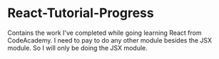 # React-Tutorial-Progress
Contains the work I've completed while going learning React from CodeAcademy. I need to pay to do any other module besides the JSX module. So I will only be doing the JSX module.
